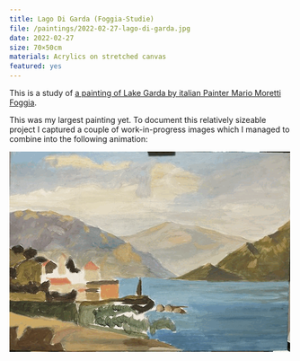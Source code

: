 ```yaml
---
title: Lago Di Garda (Foggia-Studie)
file: /paintings/2022-02-27-lago-di-garda.jpg
date: 2022-02-27
size: 70×50cm
materials: Acrylics on stretched canvas
featured: yes
---
```


This is a study of [a painting of Lake Garda by italian Painter Mario Moretti Foggia](https://www.proantic.com/en/display.php?mode=obj&id=844407).

This was my largest painting yet. To document this relatively sizeable project I captured a couple of work-in-progress images which I managed to combine into the following animation:

![Lago Di Garda work in progress animation](/paintings/2022-02-27-lago-di-garda.gif)


